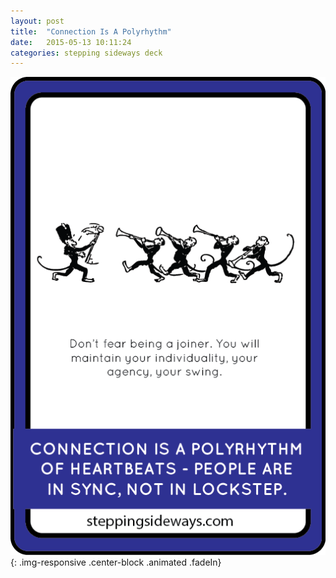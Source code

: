 ```yaml
---
layout: post
title:  "Connection Is A Polyrhythm"
date:   2015-05-13 10:11:24
categories: stepping sideways deck
---
```

![Connection Is A Polyrhythm Of Heartbeats - People Are In Sync, Not In Lockstep. Don’t fear being a joiner. You will maintain your individuality, your agency, your swing.](https://github.com/steppingsideways/steppingsideways.github.io/blob/master/images/Medium_Sized_Images/connection_is_a_polyrhythm.png?raw=true){: .img-responsive .center-block .animated .fadeIn}